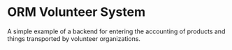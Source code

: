 # ORM Volunteer System

A simple example of a backend for entering the accounting of products and things transported by volunteer organizations.